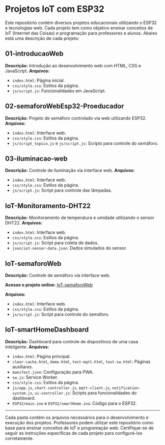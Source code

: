 # Projetos IoT com ESP32

Este repositório contém diversos projetos educacionais utilizando o ESP32 e tecnologias web. Cada projeto tem como objetivo ensinar conceitos de IoT (Internet das Coisas) e programação para professores e alunos. Abaixo está uma descrição de cada projeto:

## 01-introducaoWeb

**Descrição:** Introdução ao desenvolvimento web com HTML, CSS e JavaScript.
**Arquivos:**

- `index.html`: Página inicial.
- `css/style.css`: Estilos da página.
- `js/script.js`: Funcionalidades em JavaScript.

## 02-semaforoWebEsp32-Proeducador

**Descrição:** Projeto de semáforo controlado via web utilizando ESP32.
**Arquivos:**

- `index.html`: Interface web.
- `css/style.css`: Estilos da página.
- `js/script_topico.js` e `js/script.js`: Scripts para controle do semáforo.

## 03-iluminacao-web

**Descrição:** Controle de iluminação via interface web.
**Arquivos:**

- `index.html`: Interface web.
- `css/style.css`: Estilos da página.
- `js/script.js`: Script para controle das lâmpadas.

## IoT-Monitoramento-DHT22

**Descrição:** Monitoramento de temperatura e umidade utilizando o sensor DHT22.
**Arquivos:**

- `index.html`: Interface web.
- `css/style.css`: Estilos da página.
- `js/script.js`: Script para coleta de dados.
- `json/iot-sensor-data.json`: Dados simulados do sensor.

## IoT-semaforoWeb

**Descrição:** Controle de semáforo via interface web.

**Acesse o projeto online:** [IoT-semaforoWeb](https://semaforoweb.onrender.com/)

**Arquivos:**

- `index.html`: Interface web.
- `css/style.css`: Estilos da página.
- `js/script.js`: Script para controle do semáforo.

## IoT-smartHomeDashboard

**Descrição:** Dashboard para controle de dispositivos de uma casa inteligente.
**Arquivos:**

- `index.html`: Página principal.
- `clear-cache.html`, `demo.html`, `test-mqtt.html`, `test-sw.html`: Páginas auxiliares.
- `manifest.json`: Configuração para PWA.
- `sw.js`: Service Worker.
- `css/style.css`: Estilos da página.
- `js/app.js`, `chart-controller.js`, `mqtt-client.js`, `notification-system.js`, `ui-controller.js`: Scripts para funcionalidades do dashboard.
- `ESP32/main.ino` e `ESP32/smartHome.ino`: Código para o ESP32.

---

Cada pasta contém os arquivos necessários para o desenvolvimento e execução dos projetos. Professores podem utilizar este repositório como base para ensinar conceitos de IoT e programação web. Certifique-se de seguir as instruções específicas de cada projeto para configurá-los corretamente.
